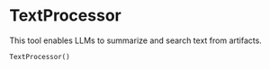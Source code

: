 # TextProcessor

This tool enables LLMs to summarize and search text from artifacts.

```python
TextProcessor()
```